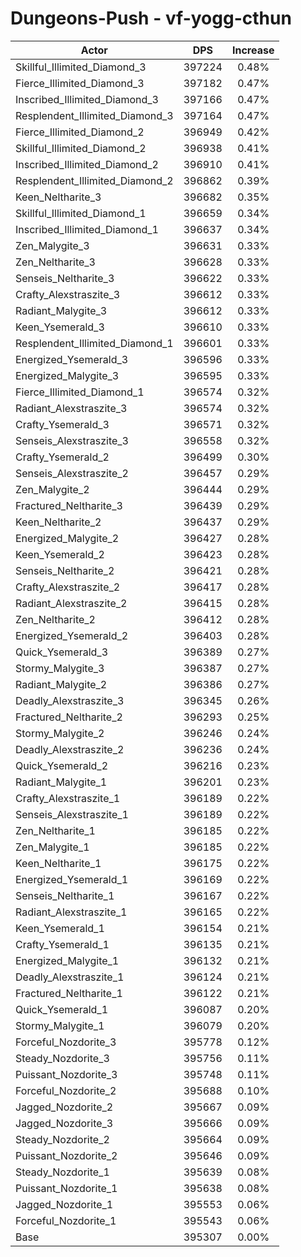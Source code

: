 # Dungeons-Push - vf-yogg-cthun
| Actor | DPS | Increase |
|---|:---:|:---:|
|Skillful_Illimited_Diamond_3|397224|0.48%|
|Fierce_Illimited_Diamond_3|397182|0.47%|
|Inscribed_Illimited_Diamond_3|397166|0.47%|
|Resplendent_Illimited_Diamond_3|397164|0.47%|
|Fierce_Illimited_Diamond_2|396949|0.42%|
|Skillful_Illimited_Diamond_2|396938|0.41%|
|Inscribed_Illimited_Diamond_2|396910|0.41%|
|Resplendent_Illimited_Diamond_2|396862|0.39%|
|Keen_Neltharite_3|396682|0.35%|
|Skillful_Illimited_Diamond_1|396659|0.34%|
|Inscribed_Illimited_Diamond_1|396637|0.34%|
|Zen_Malygite_3|396631|0.33%|
|Zen_Neltharite_3|396628|0.33%|
|Senseis_Neltharite_3|396622|0.33%|
|Crafty_Alexstraszite_3|396612|0.33%|
|Radiant_Malygite_3|396612|0.33%|
|Keen_Ysemerald_3|396610|0.33%|
|Resplendent_Illimited_Diamond_1|396601|0.33%|
|Energized_Ysemerald_3|396596|0.33%|
|Energized_Malygite_3|396595|0.33%|
|Fierce_Illimited_Diamond_1|396574|0.32%|
|Radiant_Alexstraszite_3|396574|0.32%|
|Crafty_Ysemerald_3|396571|0.32%|
|Senseis_Alexstraszite_3|396558|0.32%|
|Crafty_Ysemerald_2|396499|0.30%|
|Senseis_Alexstraszite_2|396457|0.29%|
|Zen_Malygite_2|396444|0.29%|
|Fractured_Neltharite_3|396439|0.29%|
|Keen_Neltharite_2|396437|0.29%|
|Energized_Malygite_2|396427|0.28%|
|Keen_Ysemerald_2|396423|0.28%|
|Senseis_Neltharite_2|396421|0.28%|
|Crafty_Alexstraszite_2|396417|0.28%|
|Radiant_Alexstraszite_2|396415|0.28%|
|Zen_Neltharite_2|396412|0.28%|
|Energized_Ysemerald_2|396403|0.28%|
|Quick_Ysemerald_3|396389|0.27%|
|Stormy_Malygite_3|396387|0.27%|
|Radiant_Malygite_2|396386|0.27%|
|Deadly_Alexstraszite_3|396345|0.26%|
|Fractured_Neltharite_2|396293|0.25%|
|Stormy_Malygite_2|396246|0.24%|
|Deadly_Alexstraszite_2|396236|0.24%|
|Quick_Ysemerald_2|396216|0.23%|
|Radiant_Malygite_1|396201|0.23%|
|Crafty_Alexstraszite_1|396189|0.22%|
|Senseis_Alexstraszite_1|396189|0.22%|
|Zen_Neltharite_1|396185|0.22%|
|Zen_Malygite_1|396185|0.22%|
|Keen_Neltharite_1|396175|0.22%|
|Energized_Ysemerald_1|396169|0.22%|
|Senseis_Neltharite_1|396167|0.22%|
|Radiant_Alexstraszite_1|396165|0.22%|
|Keen_Ysemerald_1|396154|0.21%|
|Crafty_Ysemerald_1|396135|0.21%|
|Energized_Malygite_1|396132|0.21%|
|Deadly_Alexstraszite_1|396124|0.21%|
|Fractured_Neltharite_1|396122|0.21%|
|Quick_Ysemerald_1|396087|0.20%|
|Stormy_Malygite_1|396079|0.20%|
|Forceful_Nozdorite_3|395778|0.12%|
|Steady_Nozdorite_3|395756|0.11%|
|Puissant_Nozdorite_3|395748|0.11%|
|Forceful_Nozdorite_2|395688|0.10%|
|Jagged_Nozdorite_2|395667|0.09%|
|Jagged_Nozdorite_3|395666|0.09%|
|Steady_Nozdorite_2|395664|0.09%|
|Puissant_Nozdorite_2|395646|0.09%|
|Steady_Nozdorite_1|395639|0.08%|
|Puissant_Nozdorite_1|395638|0.08%|
|Jagged_Nozdorite_1|395553|0.06%|
|Forceful_Nozdorite_1|395543|0.06%|
|Base|395307|0.00%|

